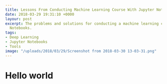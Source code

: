 ```yaml
---
title: Lessons From Conducting Machine Learning Course With Jupyter Notebooks
date: 2018-03-29 19:31:10 +0000
layour: post
excerpt: The problems and solutions for conducting a machine learning course in Jupyter
  Notebooks.
tags:
- Deep Learning
- Jupyter Notebooks
- Tools
image: "/uploads/2018/03/29/Screenshot from 2018-03-30 13-03-31.png"
---
```

# Hello world